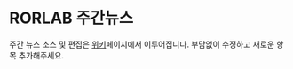 # RORLAB 주간뉴스

주간 뉴스 소스 및 편집은 [위키](https://github.com/rorlakr/weekly/wiki)페이지에서 이루어집니다. 부담없이 수정하고 새로운 항목 추가해주세요.

